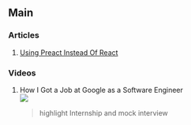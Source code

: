 ## Main

### Articles
1. [Using Preact Instead Of React][article1]

[article1]: https://medium.com/@rajaraodv/using-preact-instead-of-react-70f40f53107c "medium article"
### Videos
  1. How I Got a Job at Google as a Software Engineer<br>
     [![](https://img.youtube.com/vi/UPO-9iMjBpc/0.jpg)](vid1)
     > highlight Internship and mock interview



[vid1]: https://www.youtube.com/watch?v=UPO-9iMjBpc
